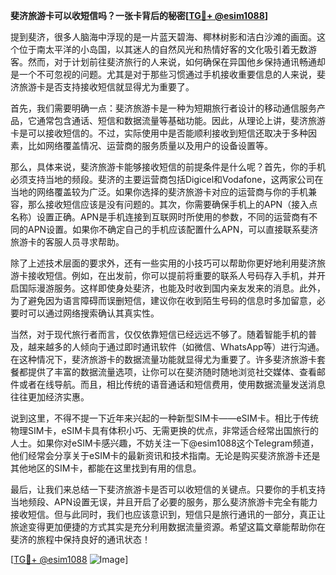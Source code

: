 **斐济旅游卡可以收短信吗？一张卡背后的秘密[[TG💪+ @esim1088](https://t.me/s/esim1088)]**

提到斐济，很多人脑海中浮现的是一片蓝天碧海、椰林树影和洁白沙滩的画面。这个位于南太平洋的小岛国，以其迷人的自然风光和热情好客的文化吸引着无数游客。然而，对于计划前往斐济旅行的人来说，如何确保在异国他乡保持通讯畅通却是一个不可忽视的问题。尤其是对于那些习惯通过手机接收重要信息的人来说，斐济旅游卡是否支持接收短信就显得尤为重要了。

首先，我们需要明确一点：斐济旅游卡是一种为短期旅行者设计的移动通信服务产品，它通常包含通话、短信和数据流量等基础功能。因此，从理论上讲，斐济旅游卡是可以接收短信的。不过，实际使用中是否能顺利接收到短信还取决于多种因素，比如网络覆盖情况、运营商的服务质量以及用户的设备设置等。

那么，具体来说，斐济旅游卡能够接收短信的前提条件是什么呢？首先，你的手机必须支持当地的频段。斐济的主要运营商包括Digicel和Vodafone，这两家公司在当地的网络覆盖较为广泛。如果你选择的斐济旅游卡对应的运营商与你的手机兼容，那么接收短信应该是没有问题的。其次，你需要确保手机上的APN（接入点名称）设置正确。APN是手机连接到互联网时所使用的参数，不同的运营商有不同的APN设置。如果你不确定自己的手机应该配置什么APN，可以直接联系斐济旅游卡的客服人员寻求帮助。

除了上述技术层面的要求外，还有一些实用的小技巧可以帮助你更好地利用斐济旅游卡接收短信。例如，在出发前，你可以提前将重要的联系人号码存入手机，并开启国际漫游服务。这样即使身处斐济，也能及时收到国内亲友发来的消息。此外，为了避免因为语言障碍而误删短信，建议你在收到陌生号码的信息时多加留意，必要时可以通过网络搜索确认其真实性。

当然，对于现代旅行者而言，仅仅依靠短信已经远远不够了。随着智能手机的普及，越来越多的人倾向于通过即时通讯软件（如微信、WhatsApp等）进行沟通。在这种情况下，斐济旅游卡的数据流量功能就显得尤为重要了。许多斐济旅游卡套餐都提供了丰富的数据流量选项，让你可以在斐济随时随地浏览社交媒体、查看邮件或者在线导航。而且，相比传统的语音通话和短信费用，使用数据流量发送消息往往更加经济实惠。

说到这里，不得不提一下近年来兴起的一种新型SIM卡——eSIM卡。相比于传统物理SIM卡，eSIM卡具有体积小巧、无需更换的优点，非常适合经常出国旅行的人士。如果你对eSIM卡感兴趣，不妨关注一下@esim1088这个Telegram频道，他们经常会分享关于eSIM卡的最新资讯和技术指南。无论是购买斐济旅游卡还是其他地区的SIM卡，都能在这里找到有用的信息。

最后，让我们来总结一下斐济旅游卡是否可以收短信的关键点。只要你的手机支持当地频段、APN设置无误，并且开启了必要的服务，那么斐济旅游卡完全有能力接收短信。但与此同时，我们也应该意识到，短信只是旅行通讯的一部分，真正让旅途变得更加便捷的方式其实是充分利用数据流量资源。希望这篇文章能帮助你在斐济的旅程中保持良好的通讯状态！

[[TG💪+ @esim1088](https://t.me/s/esim1088) ![Image](https://i.postimg.cc/4NQfJmqS/Snipaste-2025-05-13-00-14-12.png)]